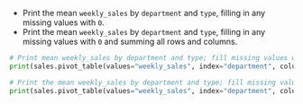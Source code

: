 - Print the mean `weekly_sales` by `department` and `type`, filling in any missing values with `0`.
- Print the mean `weekly_sales` by `department` and `type`, filling in any missing values with `0` and summing all rows and columns.
```Python
# Print mean weekly_sales by department and type; fill missing values with 0
print(sales.pivot_table(values="weekly_sales", index="department", columns="type", fill_value=0))

# Print the mean weekly_sales by department and type; fill missing values with 0s; sum all rows and cols
print(sales.pivot_table(values="weekly_sales", index="department", columns="type", fill_value=0, margins=True))
```
